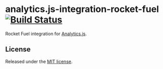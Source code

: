 # analytics.js-integration-rocket-fuel [![Build Status][ci-badge]][ci-link]

Rocket Fuel integration for [Analytics.js][].

## License

Released under the [MIT license](LICENSE).


[Analytics.js]: https://segment.com/docs/libraries/analytics.js/
[ci-link]: https://ci.segment.com/gh/segment-integrations/analytics.js-integration-rocket-fuel
[ci-badge]: https://ci.segment.com/gh/segment-integrations/analytics.js-integration-rocket-fuel.svg?style=svg&circle-token=a4b848ee2ca125424de8742638af6c8d09537e3a
